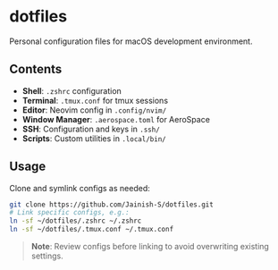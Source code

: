 # dotfiles

Personal configuration files for macOS development environment.

## Contents

- **Shell**: `.zshrc` configuration
- **Terminal**: `.tmux.conf` for tmux sessions
- **Editor**: Neovim config in `.config/nvim/`
- **Window Manager**: `.aerospace.toml` for AeroSpace
- **SSH**: Configuration and keys in `.ssh/`
- **Scripts**: Custom utilities in `.local/bin/`

## Usage

Clone and symlink configs as needed:

```bash
git clone https://github.com/Jainish-S/dotfiles.git
# Link specific configs, e.g.:
ln -sf ~/dotfiles/.zshrc ~/.zshrc
ln -sf ~/dotfiles/.tmux.conf ~/.tmux.conf
```

> **Note**: Review configs before linking to avoid overwriting existing settings.
